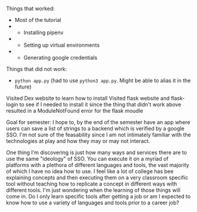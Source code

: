 Things that worked:
- Most of the tutorial
- - Installing pipenv
- - Setting up virtual environments
- - Generating google credentials

Things that did not work:
- `python app.py` (had to use `python3 app.py`. Might be able to alias it in the future)

Visited Dex website to learn how to install
Visited flask website and flask-login to see if I needed to install it since the thing that didn't work above resulted in a ModuleNotFound error for the flask moudle

Goal for semester: I hope to, by the end of the semester have an app where users can save a list of strings to a backend which is verified by a google SSO. I'm not sure of the feasability since I am not intimately familiar with the technologies at play and how they may or may not interact.

One thing I'm discovering is just how many ways and services there are to use the same "ideology" of SSO. You can execute it on a myriad of platforms with a plethora of different languages and tools, the vast majority of which I have no idea how to use. I feel like a lot of college has bee explaining concepts and then executing them on a very classroom specific tool without teaching how to replicate a concept in different ways with different tools. I'm just wondering when the learning of those things will come in. Do I only learn specific tools after getting a job or am I expected to know how to use a variety of languages and tools prior to a career job?
